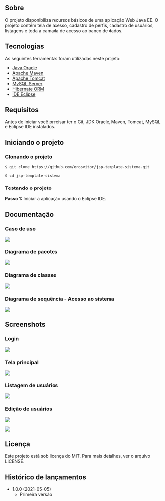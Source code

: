 ## Sobre
O projeto disponibiliza recursos básicos de uma aplicação Web Java EE. O projeto contém tela de acesso, cadastro de perfis, cadastro de usuários, listagens e toda a camada de acesso ao banco de dados.

## Tecnologias
As seguintes ferramentas foram utilizadas neste projeto:

* [Java Oracle](https://www.oracle.com/java/)
* [Apache Maven](https://maven.apache.org/)
* [Apache Tomcat](https://tomcat.apache.org/)
* [MySQL Server](https://www.mysql.com/)
* [Hibernate ORM](https://hibernate.org/orm/)
* [IDE Eclipse](https://www.eclipse.org/)

## Requisitos
Antes de iniciar você precisar ter o Git, JDK Oracle, Maven, Tomcat, MySQL e Eclipse IDE instalados.

## Iniciando o projeto

### Clonando o projeto
```
$ git clone https://github.com/erosvitor/jsp-template-sistema.git

$ cd jsp-template-sistema
```

### Testando o projeto
**Passo 1:** Iniciar a aplicação usando o Eclipse IDE.

## Documentação

### Caso de uso
![](referencias/diagrama-casodeuso.png)

### Diagrama de pacotes
![](referencias/diagrama-pacotes.png)

### Diagrama de classes
![](referencias/diagrama-classes.png)

### Diagrama de sequência - Acesso ao sistema
![](referencias/diagrama-sequencia-login.png)

## Screenshots

### Login
![](referencias/01-login.png)

### Tela principal
![](referencias/02-telaprincipal.png)

### Listagem de usuários
![](referencias/03-usuarios-listagem.png)

### Edição de usuários
![](referencias/04-usuarios-edicao-dados.png)

![](referencias/05-usuarios-edicao-perfis.png)

## Licença
Este projeto está sob licença do MIT. Para mais detalhes, ver o arquivo LICENSE.

## Histórico de lançamentos

* 1.0.0 (2021-05-05)
    * Primeira versão

